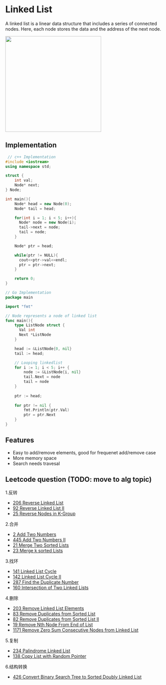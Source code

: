# Linked List

A linked list is a linear data structure that includes a series of connected nodes. 
Here, each node stores the data and the address of the next node.

<img src="../assets/single_linked_list.png" width="300" />

## Implementation
```c++
 // c++ Implementation
#include <iostream>
using namespace std;

struct {
    int val;
    Node* next;
} Node;

int main(){
    Node* head = new Node(0);
    Node* tail = head;

    for(int i = 1; i < 5; i++){
      Node* node = new Node(i);
      tail->next = node; 
      tail = node;
    }

    Node* ptr = head;

    while(ptr != NULL){
      cout<<ptr->val<<endl;
      ptr = ptr->next;
    }

    return 0;
}
```

```go
// Go Implementation
package main

import "fmt"

// Node represents a node of linked list
func main(){
    type ListNode struct {
      Val int
      Next *ListNode
    }

    head := &ListNode{0, nil}
    tail := head;

    // Looping linkedlist
    for i := 1; i < 5; i++ {
        node := &ListNode{i, nil}
        tail.Next = node
        tail = node
    }
	
	ptr := head;
	
	for ptr != nil {
		fmt.Println(ptr.Val)
		ptr = ptr.Next
	}
}

```

## Features
* Easy to add/remove elements, good for frequenet add/remove case
* More memory space
* Search needs travesal

## Leetcode question (TODO: move to alg topic)
1.反转
- [206 Reverse Linked List](../leetcode_questions/206_reverse_linked_list.md)
- [92 Reverse Linked List II](../leetcode_questions/92_reverse_linked_list_II.md)
- [25 Reverse Nodes in K-Group](../leetcode_questions/25_reverse_nodes_in_k_group.md)

2.合并
- [2 Add Two Numbers](../leetcode_questions/2_add_two_numbers.md)
- [445 Add Two Numbers II](../leetcode_questions/445_add_two_numbers_II.md)
- [21 Merge Two Sorted Lists](../leetcode_questions/21_merge_two_sorted_lists.md)
- [23 Merge k sorted Lists](../leetcode_questions/23_merge_k_sorted_lists.md)

3.找环
- [141 Linked List Cycle](../leetcode_questions/141_linked_list_cycle.md)
- [142 Linked List Cycle II](../leetcode_questions/142_linked_list_cycle.md)
- [287 Find the Duplicate Number](../leetcode_questions/287_find_the_duplicate_number.md)
- [160 Intersection of Two Linked Lists](../leetcode_questions/160_intersection_of_two_linked_lists.md)

4.删除
- [203 Remove Linked List Elements](../leetcode_questions/203_remove_linked_list_elements.md)
- [83 Remove Duplicates from Sorted List](../leetcode_questions/83_remove_duplicates_from_sorted_list.md)
- [82 Remove Duplicates from Sorted List II](../leetcode_questions/82_remove_duplicates_from_sorted_list_II.md)
- [19 Remove Nth Node From End of List](../leetcode_questions/19_remove_Nth_node_from_end_of_list.md)
- [1171 Remove Zero Sum Consecutive Nodes from Linked List](../leetcode_questions/1171_remove_zero_sum_consecutive_nodes_from_linkedlist.md)

5.复制
- [234 Palindrome Linked List](../leetcode_questions/234_palindrome_linked_list.md)
- [138 Copy List with Random Pointer](../leetcode_questions/138_copy_list_with_random_pointer.md)

6.结构转换
- [426 Convert Binary Search Tree to Sorted Doubly Linked List](../leetcode_questions/426_convert_binary_search_tree_to_sorted_doubly_linked_list.md)
